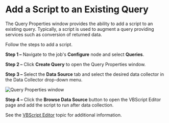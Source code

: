 # Add a Script to an Existing Query

The Query Properties window provides the ability to add a script to an existing query. Typically, a
script is used to augment a query providing services such as conversion of returned data.

Follow the steps to add a script.

**Step 1 –** Navigate to the job's **Configure** node and select **Queries**.

**Step 2 –** Click **Create Query** to open the Query Properties window.

**Step 3 –** Select the **Data Source** tab and select the desired data collector in the Data
Collector drop-down menu.

![Query Properties window](/img/product_docs/accessanalyzer/11.6/admin/datacollector/script/querypropertiesexisting.webp)

**Step 4 –** Click the **Browse Data Source** button to open the VBScript Editor page and add the
script to run after data collection.

See the
[VBScript Editor](/docs/accessanalyzer/11.6/admin/datacollector/script/editor.md)
topic for additional information.
